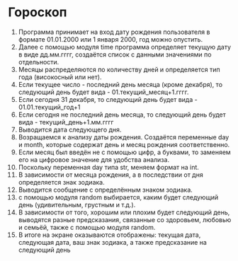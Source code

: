 # Гороскоп
1. Программа принимает на вход дату рождения пользователя в формате 01.01.2000 или 1 января 2000, год можно опустить.
2. Далее с помощью модуля time программа определяет текущую дату в виде дд.мм.гггг, создаётся список с данными значениями по отдельности.
3. Месяцы распределяются по количеству дней и определяется тип года (високосный или нет).
4. Если текущее число - последний день месяца (кроме декабря), то следующий день будет вида - 01.текущий_месяц+1.гггг.
5. Если сегодня 31 декабря, то следующий день будет вида - 01.01.текущий_год+1
6. Если сегодня не последний день месяца, то следующий день будет вида - текущий_день+1.мм.гггг
7. Выводится дата следующего дня.
8. Возращаемся к анализу даты рождения. Создаётся переменные day и month, которые содержат день и месяц рождения соответственно.
9. Если месяц был введён не с помощью цифр, а буквами, то заменяем его на цифровое значение для удобства анализа.
10. Поскольку переменная day типа str, меняем формат на int.
11. В зависимости от месяца рождения, а в последствии от дня определяется знак зодиака. 
12. Выводится сообщение с определённым знаком зодиака.
13. с помощью модуля random выбирается, каким будет следующий день (удивительным, грустным и т.д.).
14. В зависимости от того, хорошим или плохим будет следующий день, выводятся разные предсказания, связанные со здоровьем, любовью и семьёй, также с помощью модуля random.
15. В итоге на экране оказываются отображены: текущая дата, следующая дата, ваш знак зодиака, а также предсказание на следующий день